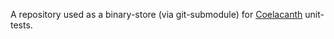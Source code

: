 A repository used as a binary-store (via git-submodule) for 
[Coelacanth](https://github.com/timstaley/coelacanth) unit-tests.
